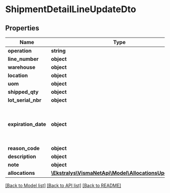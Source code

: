 # ShipmentDetailLineUpdateDto

## Properties
Name | Type | Description | Notes
------------ | ------------- | ------------- | -------------
**operation** | **string** |  | [optional] 
**line_number** | **object** |  | [optional] 
**warehouse** | **object** |  | [optional] 
**location** | **object** |  | [optional] 
**uom** | **object** |  | [optional] 
**shipped_qty** | **object** |  | [optional] 
**lot_serial_nbr** | **object** |  | [optional] 
**expiration_date** | **object** | Property will become obsolete after version 5.31 | [optional] 
**reason_code** | **object** |  | [optional] 
**description** | **object** |  | [optional] 
**note** | **object** |  | [optional] 
**allocations** | [**\Ekstralys\VismaNetApi\Model\AllocationsUpdateDto[]**](AllocationsUpdateDto.md) |  | [optional] 

[[Back to Model list]](../README.md#documentation-for-models) [[Back to API list]](../README.md#documentation-for-api-endpoints) [[Back to README]](../README.md)


